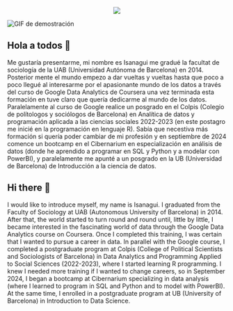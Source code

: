 <p align="center">
  <img src="[URL_de_tu_imagen](https://camo.githubusercontent.com/71463c24fba53b346805c51a3a0fac93b4d47c49ac8fecb7c947368bc8e82209/68747470733a2f2f726561646d652d747970696e672d7376672e6865726f6b756170702e636f6d3f666f6e743d4a6574627261696e732b6d6f6e6f2673697a653d3430266475726174696f6e3d3330303026636f6c6f723d3333464633332663656e7465723d74727565267643656e7465723d747275652677696474683d343335266c696e65733d4865792e2e2e2b5468652b576f726c643b49732b596f7572732e2e2e3b416e642e2e2e2b546869732b49733b2e2e2e2b4d792b4769746875622e3b)" />
</p>

![GIF de demostración](https://camo.githubusercontent.com/71463c24fba53b346805c51a3a0fac93b4d47c49ac8fecb7c947368bc8e82209/68747470733a2f2f726561646d652d747970696e672d7376672e6865726f6b756170702e636f6d3f666f6e743d4a6574627261696e732b6d6f6e6f2673697a653d3430266475726174696f6e3d3330303026636f6c6f723d3333464633332663656e7465723d74727565267643656e7465723d747275652677696474683d343335266c696e65733d4865792e2e2e2b5468652b576f726c643b49732b596f7572732e2e2e3b416e642e2e2e2b546869732b49733b2e2e2e2b4d792b4769746875622e3b)


## Hola a todos 👋
Me gustaría presentarme, mi nombre es Isanagui me gradué la facultat de sociología de la UAB (Universidad Autónoma de Barcelona) en 2014. Posterior mente el mundo empezo a dar vueltas y vueltas hasta que poco a poco llegué al interesarme por el apasionante mundo de los datos a través del curso de Google Data Analytics de Coursera una vez terminada esta formación en 
tuve claro que quería dedicarme al mundo de los datos. Paralelamente al curso de Google realice un posgrado en el Colpis (Colegio de polítologos y sociólogos de Barcelona) en Analítica de datos y programación aplicada a las ciencias sociales 2022-2023 (en este postagro me inicié en la programación en lenguaje R). Sabía que necestiva más formación si quería poder cambiar de mi profesión y en septiembre de 2024 comence un bootcamp en el Cibernarium en especialización en análisis de datos (donde he aprendido a programar en SQL y Python y a modelar con PowerBI), y paralelamente me apunté a un posgrado en la UB (Universidad de Barcelona) de Introducción a la ciencia de datos.

## Hi there 👋
I would like to introduce myself, my name is Isanagui. I graduated from the Faculty of Sociology at UAB (Autonomous University of Barcelona) in 2014. After that, the world started to turn round and round until, little by little, I became interested in the fascinating world of data through the Google Data Analytics course on Coursera. Once I completed this training, I was certain that I wanted to pursue a career in data. In parallel with the Google course, I completed a postgraduate program at Colpis (College of Political Scientists and Sociologists of Barcelona) in Data Analytics and Programming Applied to Social Sciences (2022-2023), where I started learning R programming. I knew I needed more training if I wanted to change careers, so in September 2024, I began a bootcamp at Cibernarium specializing in data analysis (where I learned to program in SQL and Python and to model with PowerBI). At the same time, I enrolled in a postgraduate program at UB (University of Barcelona) in Introduction to Data Science.
<!--
**Isanagui1818/Isanagui1818** is a ✨ _special_ ✨ repository because its `README.md` (this file) appears on your GitHub profile.

Here are some ideas to get you started:

- 🔭 I’m currently working on ...
- 🌱 I’m currently learning ...
- 👯 I’m looking to collaborate on ...
- 🤔 I’m looking for help with ...
- 💬 Ask me about ...
- 📫 How to reach me: ...
- 😄 Pronouns: ...
- ⚡ Fun fact: ...
-->
